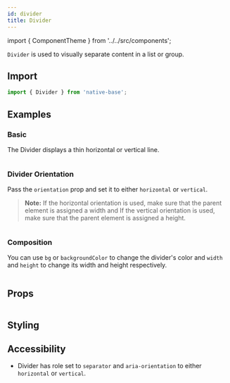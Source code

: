 ```yaml
---
id: divider
title: Divider
---
```


import { ComponentTheme } from '../../src/components';

`Divider` is used to visually separate content in a list or group.

## **Import**

```jsx
import { Divider } from 'native-base';
```

## Examples

### Basic

The Divider displays a thin horizontal or vertical line.

```ComponentSnackPlayer path=composites,Divider,Basic.tsx

```

### Divider Orientation

Pass the `orientation` prop and set it to either `horizontal` or `vertical`.

> **Note:** If the horizontal orientation is used, make sure that the parent element is assigned a width and If the vertical orientation is used, make sure that the parent element is assigned a height.

```ComponentSnackPlayer path=composites,Divider,Orientation.tsx

```

### Composition

You can use `bg` or `backgroundColor` to change the divider's color and `width` and `height` to change its width and height respectively.

```ComponentSnackPlayer path=composites,Divider,Composition.tsx

```

## Props

```ComponentPropTable path=composites,Divider,index.tsx

```

## Styling

<ComponentTheme name="divider" />

## Accessibility

- Divider has role set to `separator` and `aria-orientation` to either `horizontal` or `vertical`.
